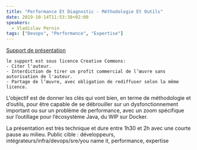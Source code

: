 ```yaml
---
title: "Performance Et Diagnostic - Méthodologie Et Outils"
date: 2019-10-14T11:53:38+02:00
speakers:
  - Vladislav Pernin
tags: ["Devops", "Performance", "Expertise"]
---
```


[Support de présentation](/pdf/Methodologie_et_outils_diagnostic-cafe_devops_lyon.pdf)

```
le support est sous licence Creative Commons:
- Citer l'auteur.
- Interdiction de tirer un profit commercial de l’œuvre sans autorisation de l'auteur.
- Partage de l’œuvre, avec obligation de rediffuser selon la même licence.
```  
L'objectif est de donner les clés qui vont bien, en terme de méthodologie et d’outils, pour être capable de se débrouiller   sur un dysfonctionnement important ou sur un problème de performance, avec un zoom spécifique sur l’outillage pour l’écosystème Java, du WIP sur Docker.

La présentation est très technique et dure entre 1h30 et 2h avec une courte pause au milieu.
Public cible : développeurs, intégrateurs/infra/devops/sre/you name it, performance, expertise
